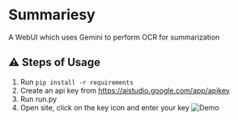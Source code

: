 # Summariesy
A WebUI which uses Gemini to perform OCR for summarization

## ⚠️ Steps of Usage
1. Run `pip install -r requirements`
2. Create an api key from https://aistudio.google.com/app/apikey
3. Run run.py
4. Open site, click on the key icon and enter your key
![Demo](demo.gif)
